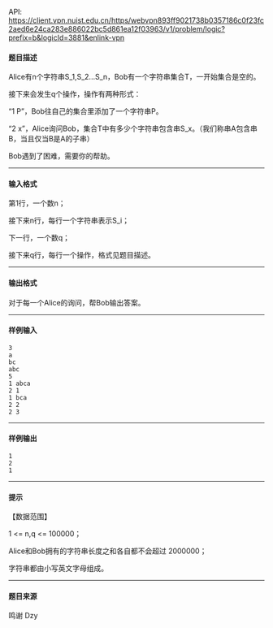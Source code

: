 API: https://client.vpn.nuist.edu.cn/https/webvpn893ff9021738b0357186c0f23fc2aed6e24ca283e886022bc5d861ea12f03963/v1/problem/logic?prefix=b&logicId=3881&enlink-vpn

#### 题目描述

Alice有n个字符串S\_1,S\_2...S\_n，Bob有一个字符串集合T，一开始集合是空的。

接下来会发生q个操作，操作有两种形式：

“1 P”，Bob往自己的集合里添加了一个字符串P。

“2 x”，Alice询问Bob，集合T中有多少个字符串包含串S\_x。（我们称串A包含串B，当且仅当B是A的子串）

Bob遇到了困难，需要你的帮助。

---

#### 输入格式

第1行，一个数n；

接下来n行，每行一个字符串表示S\_i；

下一行，一个数q；

接下来q行，每行一个操作，格式见题目描述。

---

#### 输出格式

对于每一个Alice的询问，帮Bob输出答案。

---

#### 样例输入
```
3
a
bc
abc
5
1 abca
2 1
1 bca
2 2
2 3
```

---

#### 样例输出
```
1
2
1
```

---

#### 提示

【数据范围】

1 <= n,q <= 100000；

Alice和Bob拥有的字符串长度之和各自都不会超过 2000000；

字符串都由小写英文字母组成。

---

#### 题目来源

鸣谢 Dzy
